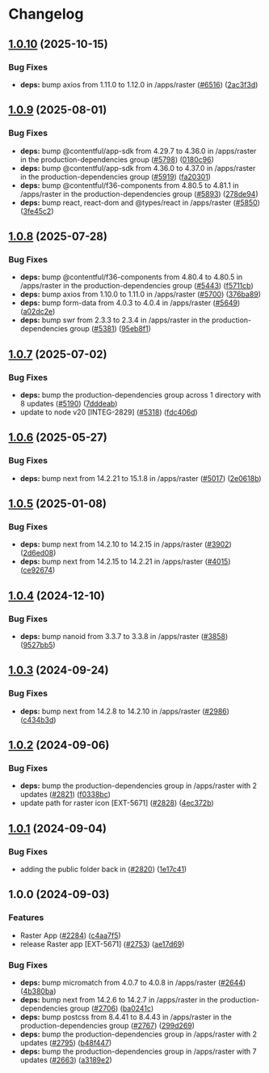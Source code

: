 # Changelog

## [1.0.10](https://github.com/contentful/marketplace-partner-apps/compare/raster-v1.0.9...raster-v1.0.10) (2025-10-15)


### Bug Fixes

* **deps:** bump axios from 1.11.0 to 1.12.0 in /apps/raster ([#6516](https://github.com/contentful/marketplace-partner-apps/issues/6516)) ([2ac3f3d](https://github.com/contentful/marketplace-partner-apps/commit/2ac3f3d12bd7ddffeb6120085f5326ae17066eb4))

## [1.0.9](https://github.com/contentful/marketplace-partner-apps/compare/raster-v1.0.8...raster-v1.0.9) (2025-08-01)


### Bug Fixes

* **deps:** bump @contentful/app-sdk from 4.29.7 to 4.36.0 in /apps/raster in the production-dependencies group ([#5798](https://github.com/contentful/marketplace-partner-apps/issues/5798)) ([0180c96](https://github.com/contentful/marketplace-partner-apps/commit/0180c9632e97b86082ad5095d082b76a19431c87))
* **deps:** bump @contentful/app-sdk from 4.36.0 to 4.37.0 in /apps/raster in the production-dependencies group ([#5919](https://github.com/contentful/marketplace-partner-apps/issues/5919)) ([fa20301](https://github.com/contentful/marketplace-partner-apps/commit/fa20301fab1311d317b3c12397134de713b07deb))
* **deps:** bump @contentful/f36-components from 4.80.5 to 4.81.1 in /apps/raster in the production-dependencies group ([#5893](https://github.com/contentful/marketplace-partner-apps/issues/5893)) ([278de94](https://github.com/contentful/marketplace-partner-apps/commit/278de942262ae433a3d89b5788bc5f5db5ce8ac2))
* **deps:** bump react, react-dom and @types/react in /apps/raster ([#5850](https://github.com/contentful/marketplace-partner-apps/issues/5850)) ([3fe45c2](https://github.com/contentful/marketplace-partner-apps/commit/3fe45c2efd686416f5408fd01c1e5818b381166b))

## [1.0.8](https://github.com/contentful/marketplace-partner-apps/compare/raster-v1.0.7...raster-v1.0.8) (2025-07-28)


### Bug Fixes

* **deps:** bump @contentful/f36-components from 4.80.4 to 4.80.5 in /apps/raster in the production-dependencies group ([#5443](https://github.com/contentful/marketplace-partner-apps/issues/5443)) ([f5711cb](https://github.com/contentful/marketplace-partner-apps/commit/f5711cb8c0a056311ef82df8160383be73dadf59))
* **deps:** bump axios from 1.10.0 to 1.11.0 in /apps/raster ([#5700](https://github.com/contentful/marketplace-partner-apps/issues/5700)) ([376ba89](https://github.com/contentful/marketplace-partner-apps/commit/376ba89373f159c3bd0230e25c6ad43dbd8e740b))
* **deps:** bump form-data from 4.0.3 to 4.0.4 in /apps/raster ([#5649](https://github.com/contentful/marketplace-partner-apps/issues/5649)) ([a02dc2e](https://github.com/contentful/marketplace-partner-apps/commit/a02dc2e8158b701bf3320600004f375ce9672626))
* **deps:** bump swr from 2.3.3 to 2.3.4 in /apps/raster in the production-dependencies group ([#5381](https://github.com/contentful/marketplace-partner-apps/issues/5381)) ([95eb8f1](https://github.com/contentful/marketplace-partner-apps/commit/95eb8f1a66e946caafc17272adcc54667b93fbf3))

## [1.0.7](https://github.com/contentful/marketplace-partner-apps/compare/raster-v1.0.6...raster-v1.0.7) (2025-07-02)


### Bug Fixes

* **deps:** bump the production-dependencies group across 1 directory with 8 updates ([#5190](https://github.com/contentful/marketplace-partner-apps/issues/5190)) ([7dddeab](https://github.com/contentful/marketplace-partner-apps/commit/7dddeab0d4e296c28f95e9ec97d254382ba4a996))
* update to node v20 [INTEG-2829] ([#5318](https://github.com/contentful/marketplace-partner-apps/issues/5318)) ([fdc406d](https://github.com/contentful/marketplace-partner-apps/commit/fdc406d9328bc6279abb658dcf5a1bf28795a449))

## [1.0.6](https://github.com/contentful/marketplace-partner-apps/compare/raster-v1.0.5...raster-v1.0.6) (2025-05-27)


### Bug Fixes

* **deps:** bump next from 14.2.21 to 15.1.8 in /apps/raster ([#5017](https://github.com/contentful/marketplace-partner-apps/issues/5017)) ([2e0618b](https://github.com/contentful/marketplace-partner-apps/commit/2e0618bda738cc1edee590b688a3852f16114f6e))

## [1.0.5](https://github.com/contentful/marketplace-partner-apps/compare/raster-v1.0.4...raster-v1.0.5) (2025-01-08)


### Bug Fixes

* **deps:** bump next from 14.2.10 to 14.2.15 in /apps/raster ([#3902](https://github.com/contentful/marketplace-partner-apps/issues/3902)) ([2d6ed08](https://github.com/contentful/marketplace-partner-apps/commit/2d6ed08f0c7231860e01abcd2d4cd9d75c738348))
* **deps:** bump next from 14.2.15 to 14.2.21 in /apps/raster ([#4015](https://github.com/contentful/marketplace-partner-apps/issues/4015)) ([ce92674](https://github.com/contentful/marketplace-partner-apps/commit/ce92674a509e2696d8b6289b73ac43cf3e26dc94))

## [1.0.4](https://github.com/contentful/marketplace-partner-apps/compare/raster-v1.0.3...raster-v1.0.4) (2024-12-10)


### Bug Fixes

* **deps:** bump nanoid from 3.3.7 to 3.3.8 in /apps/raster ([#3858](https://github.com/contentful/marketplace-partner-apps/issues/3858)) ([9527bb5](https://github.com/contentful/marketplace-partner-apps/commit/9527bb5812fa86319eb9b6cf586270dbf9e75db4))

## [1.0.3](https://github.com/contentful/marketplace-partner-apps/compare/raster-v1.0.2...raster-v1.0.3) (2024-09-24)


### Bug Fixes

* **deps:** bump next from 14.2.8 to 14.2.10 in /apps/raster ([#2986](https://github.com/contentful/marketplace-partner-apps/issues/2986)) ([c434b3d](https://github.com/contentful/marketplace-partner-apps/commit/c434b3d04c638f7d7cb486503d244dd450477916))

## [1.0.2](https://github.com/contentful/marketplace-partner-apps/compare/raster-v1.0.1...raster-v1.0.2) (2024-09-06)


### Bug Fixes

* **deps:** bump the production-dependencies group in /apps/raster with 2 updates ([#2821](https://github.com/contentful/marketplace-partner-apps/issues/2821)) ([f0338bc](https://github.com/contentful/marketplace-partner-apps/commit/f0338bcea64ce3bfb0fe32d153777b84343a385e))
* update path for raster icon [EXT-5671] ([#2828](https://github.com/contentful/marketplace-partner-apps/issues/2828)) ([4ec372b](https://github.com/contentful/marketplace-partner-apps/commit/4ec372b0d9eca4f030ee52213d88cec224144571))

## [1.0.1](https://github.com/contentful/marketplace-partner-apps/compare/raster-v1.0.0...raster-v1.0.1) (2024-09-04)


### Bug Fixes

* adding the public folder back in ([#2820](https://github.com/contentful/marketplace-partner-apps/issues/2820)) ([1e17c41](https://github.com/contentful/marketplace-partner-apps/commit/1e17c4105ecb1be56e3de9194d522a3192cb536e))

## 1.0.0 (2024-09-03)


### Features

* Raster App ([#2284](https://github.com/contentful/marketplace-partner-apps/issues/2284)) ([c4aa7f5](https://github.com/contentful/marketplace-partner-apps/commit/c4aa7f565341fed7946aa815ed80af52845ff582))
* release Raster app [EXT-5671] ([#2753](https://github.com/contentful/marketplace-partner-apps/issues/2753)) ([ae17d69](https://github.com/contentful/marketplace-partner-apps/commit/ae17d6903d2f49f6ca0db13e114d402b23295954))


### Bug Fixes

* **deps:** bump micromatch from 4.0.7 to 4.0.8 in /apps/raster ([#2644](https://github.com/contentful/marketplace-partner-apps/issues/2644)) ([4b380ba](https://github.com/contentful/marketplace-partner-apps/commit/4b380baf684a20b61536cc9e4167c0ac0bbefdd3))
* **deps:** bump next from 14.2.6 to 14.2.7 in /apps/raster in the production-dependencies group ([#2706](https://github.com/contentful/marketplace-partner-apps/issues/2706)) ([ba0241c](https://github.com/contentful/marketplace-partner-apps/commit/ba0241c9a6ed8ddb0c4263276e4f272d947365ea))
* **deps:** bump postcss from 8.4.41 to 8.4.43 in /apps/raster in the production-dependencies group ([#2767](https://github.com/contentful/marketplace-partner-apps/issues/2767)) ([299d269](https://github.com/contentful/marketplace-partner-apps/commit/299d269e420bfbeb37a6f1bc1ac1922cb798cef9))
* **deps:** bump the production-dependencies group in /apps/raster with 2 updates ([#2795](https://github.com/contentful/marketplace-partner-apps/issues/2795)) ([b48f447](https://github.com/contentful/marketplace-partner-apps/commit/b48f4474a29e3c76906eaef78eafe9d95dcc8e64))
* **deps:** bump the production-dependencies group in /apps/raster with 7 updates ([#2663](https://github.com/contentful/marketplace-partner-apps/issues/2663)) ([a3189e2](https://github.com/contentful/marketplace-partner-apps/commit/a3189e22d5b1f27dfbad65871255c58ebd3e1285))
